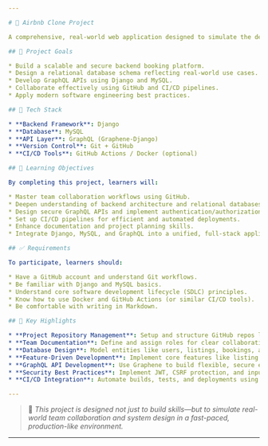 ```yaml
---

# 🏡 Airbnb Clone Project

A comprehensive, real-world web application designed to simulate the development of a robust booking platform similar to Airbnb. This project serves as a deep dive into full-stack development, focusing on backend systems, database design, GraphQL APIs, and application security.

## 🚀 Project Goals

* Build a scalable and secure backend booking platform.
* Design a relational database schema reflecting real-world use cases.
* Develop GraphQL APIs using Django and MySQL.
* Collaborate effectively using GitHub and CI/CD pipelines.
* Apply modern software engineering best practices.

## 🧰 Tech Stack

* **Backend Framework**: Django
* **Database**: MySQL
* **API Layer**: GraphQL (Graphene-Django)
* **Version Control**: Git + GitHub
* **CI/CD Tools**: GitHub Actions / Docker (optional)

## 🎯 Learning Objectives

By completing this project, learners will:

* Master team collaboration workflows using GitHub.
* Deepen understanding of backend architecture and relational databases.
* Design secure GraphQL APIs and implement authentication/authorization.
* Set up CI/CD pipelines for efficient and automated deployments.
* Enhance documentation and project planning skills.
* Integrate Django, MySQL, and GraphQL into a unified, full-stack application.

## ✅ Requirements

To participate, learners should:

* Have a GitHub account and understand Git workflows.
* Be familiar with Django and MySQL basics.
* Understand core software development lifecycle (SDLC) principles.
* Know how to use Docker and GitHub Actions (or similar CI/CD tools).
* Be comfortable with writing in Markdown.

## 🔑 Key Highlights

* **Project Repository Management**: Setup and structure GitHub repos like industry professionals.
* **Team Documentation**: Define and assign roles for clear collaboration.
* **Database Design**: Model entities like users, listings, bookings, and reviews with realistic relationships.
* **Feature-Driven Development**: Implement core features like listing creation, booking, user authentication, and search filters.
* **GraphQL API Development**: Use Graphene to build flexible, secure endpoints.
* **Security Best Practices**: Implement JWT, CSRF protection, and input validation.
* **CI/CD Integration**: Automate builds, tests, and deployments using modern tools.

---
```


> 🧠 *This project is designed not just to build skills—but to simulate real-world team collaboration and system design in a fast-paced, production-like environment.*

---
